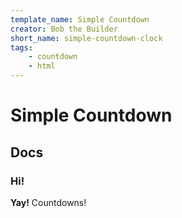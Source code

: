 ```yaml
---
template_name: Simple Countdown
creator: Bob the Builder
short_name: simple-countdown-clock
tags:
    - countdown
    - html
---
```

# Simple Countdown
## Docs
### Hi!
**Yay!** Countdowns!